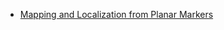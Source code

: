 ---
---

- [Mapping and Localization from Planar Markers](https://github.com/elliotwoods/ArUco-MarkerMapper)